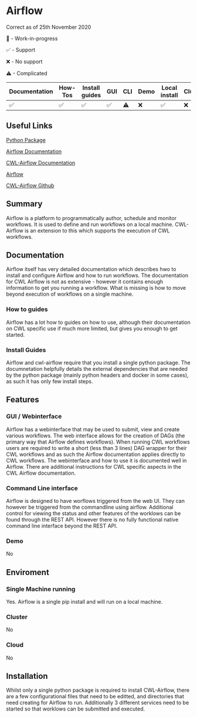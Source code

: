 # Airflow


Correct as of 25th November 2020

🚧 - Work-in-progress

✅ - Support

❌ - No support

⚠ - Complicated


| Documentation | How-Tos | Install guides | GUI | CLI | Demo | Local install | Cluster | Cloud | Complex setup | Complex use | CWL version |
| -- | --- | -- | -- | -- | -- | -- | -- | -- | -- | -- | -- |
| ✅ | ✅ | ✅ | ✅ | ⚠ | ❌ | ✅ | ❌ | ❌ | ⚠ | ⚠ | v1.1 |


## Useful Links

[Python Package](https://pypi.org/project/cwl-airflow/)

[Airflow Documentation](https://airflow.apache.org/docs/stable/)

[CWL-Airflow Documentation](https://cwl-airflow.readthedocs.io/en/latest/readme/how_to_use.html#using-airflow-cli)

[Airflow](https://airflow.apache.org/)

[CWL-Airflow Github](https://github.com/Barski-lab/cwl-airflow)


## Summary

Airflow is  a platform to programmatically author, schedule and monitor workflows.  It is used to define and run workflows on a local machine. CWL-Airflow is an extension to this which supports the execution of CWL workflows.

## Documentation

Airflow itself has very detailed documentation which describes hwo to install and configure Airflow and how to run workflows.   The documentation for CWL Airflow is not as extensive - however it contains enough information to get you running a workflow. What is missing is how to move beyond execution of workflows on a single machine.

### How to guides

Airflow has a lot how to guides on how to use, although their documentation on CWL specific use if much more limited, but gives you enough to get started.

### Install Guides

Airflow and cwl-airflow require that you install a single python package. The documnetation helpfully details the external dependencies that are needed by the python package (mainly python headers and docker in some cases), as such it has only few install steps.

## Features

### GUI / Webinterface

Airflow has a webinterface that may be used to submit, view and create various workflows. The web interface allows for the creation of DAGs (the primary way that Airflow defines workflows).  When running CWL workflows users are required to write a short (less than 3 lines) DAG wrapper for their CWL workflows and as such the Airflow documentation applies directly to CWL workflows.  The webinterface and how to use it is documented well in Airflow.  There are additional instructions for CWL specific aspects in the CWL Airflow documentation.

### Command Line interface

Airflow is designed to have worflows triggered from the web UI.  They can however be triggered from the commandline using airflow.  Additional control for viewing the status and other features of the worklows can be found through the REST API.  However there is no fully functional native command line interface beyond the REST API.

### Demo

No

## Enviroment

### Single Machine running

Yes. Airflow is a single pip install and will run on a local machine.

### Cluster

No

### Cloud

No

## Installation

Whilst only a single python package is required to install CWL-Airflow, there are a few configurational files that need to be editted, and directories that need creating for Airflow to run.  Additionally 3 different services need to be started so that worklows can be submitted and executed.

